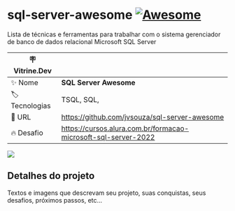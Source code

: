 # sql-server-awesome [![Awesome](https://awesome.re/badge-flat.svg)](https://awesome.re)
Lista de técnicas e ferramentas para trabalhar com o sistema gerenciador de banco de dados relacional Microsoft SQL Server

| :placard: Vitrine.Dev |     |
| -------------  | --- |
| :sparkles: Nome        | **SQL Server Awesome**
| :label: Tecnologias | TSQL, SQL, 
| :rocket: URL         | https://github.com/jvsouza/sql-server-awesome
| :fire: Desafio     | https://cursos.alura.com.br/formacao-microsoft-sql-server-2022

<!-- Inserir imagem com a #vitrinedev ao final do link -->
![](https://via.placeholder.com/1200x500.png?text=imagem+lindona+do+meu+projeto#vitrinedev)

## Detalhes do projeto
Textos e imagens que descrevam seu projeto, suas conquistas, seus desafios, próximos passos, etc...
